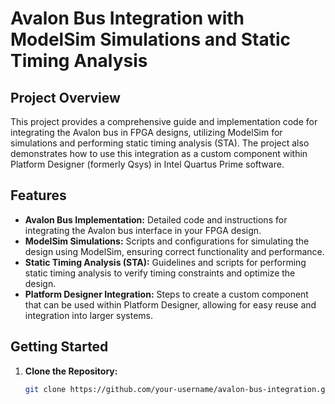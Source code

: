 
# Avalon Bus Integration with ModelSim Simulations and Static Timing Analysis

## Project Overview
This project provides a comprehensive guide and implementation code for integrating the Avalon bus in FPGA designs, utilizing ModelSim for simulations and performing static timing analysis (STA). The project also demonstrates how to use this integration as a custom component within Platform Designer (formerly Qsys) in Intel Quartus Prime software.

## Features
- **Avalon Bus Implementation:** Detailed code and instructions for integrating the Avalon bus interface in your FPGA design.
- **ModelSim Simulations:** Scripts and configurations for simulating the design using ModelSim, ensuring correct functionality and performance.
- **Static Timing Analysis (STA):** Guidelines and scripts for performing static timing analysis to verify timing constraints and optimize the design.
- **Platform Designer Integration:** Steps to create a custom component that can be used within Platform Designer, allowing for easy reuse and integration into larger systems.

## Getting Started
1. **Clone the Repository:**
   ```bash
   git clone https://github.com/your-username/avalon-bus-integration.git
